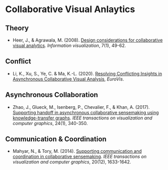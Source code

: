 # Collaborative Visual Anlaytics

## Theory
- Heer, J., & Agrawala, M. (2008). [Design considerations for collaborative visual analytics](http://citeseerx.ist.psu.edu/viewdoc/download?doi=10.1.1.926.3150&rep=rep1&type=pdf). *Information visualization*, 7(1), 49-62.


## Conflict
- Li, K., Xu, S., Ye, C. & Ma, K.-L. (2020). [Resolving Conflicting Insights in Asynchronous
Collaborative Visual Analysis](https://diglib.eg.org/bitstream/handle/10.1111/cgf13997/v39i3pp497-509.pdf), *EuroVis*.

## Asynchronous Collaboration
- Zhao, J., Glueck, M., Isenberg, P., Chevalier, F., & Khan, A. (2017). [Supporting handoff in asynchronous collaborative sensemaking using knowledge-transfer graphs](https://www.jeffjianzhao.com/papers/ktgraph.pdf). *IEEE transactions on visualization and computer graphics*, 24(1), 340-350.

## Communication & Coordination
- Mahyar, N., & Tory, M. (2014). [Supporting communication and coordination in collaborative sensemaking](https://groups.cs.umass.edu/wp-content/uploads/sites/8/2018/08/Mahyar_VAST14.pdf). *IEEE transactions on visualization and computer graphics*, 20(12), 1633-1642.
